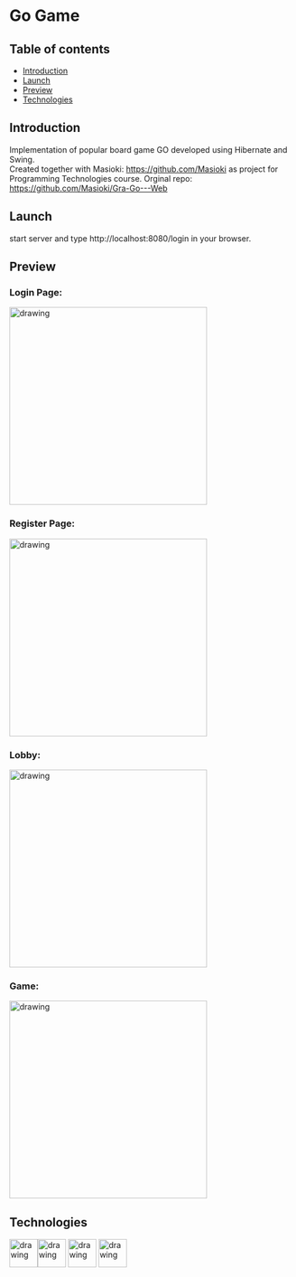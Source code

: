 # Go Game

## Table of contents

* [Introduction](#introduction)
* [Launch](#launch)
* [Preview](#preview)
* [Technologies](#technologies)

## Introduction

Implementation of popular board game GO developed using Hibernate and Swing.     
Created together with Masioki: https://github.com/Masioki as project for Programming Technologies course. 
Orginal repo: https://github.com/Masioki/Gra-Go---Web 

## Launch

start server and type http://localhost:8080/login in your browser.

## Preview

### Login Page:

<img src="https://github.com/regin123/Gra-Go---Web/blob/master/pictures/login.png" alt="drawing" height=350px/>  

### Register Page:

<img src="https://github.com/regin123/Gra-Go---Web/blob/master/pictures/register.png" alt="drawing" height=350px/>  

### Lobby:

<img src="https://github.com/regin123/Gra-Go---Web/blob/master/pictures/lobby.png" alt="drawing" height=350px/>  

### Game:

<img src="https://github.com/regin123/Gra-Go---Web/blob/master/pictures/game.png" alt="drawing" height=350px/>  

## Technologies

<img src="https://www.techcentral.ie/wp-content/uploads/2019/07/Java_jdk_logo_web-372x210.jpg" alt="drawing" height=50px/><img 
src="https://upload.wikimedia.org/wikipedia/commons/thumb/d/d5/IntelliJ_IDEA_Logo.svg/1024px-IntelliJ_IDEA_Logo.svg.png" alt="drawing" height=50px/>
<img src="https://upload.wikimedia.org/wikipedia/commons/2/22/Hibernate_logo_a.png" alt="drawing" height=50px/>
<img src="https://upload.wikimedia.org/wikipedia/commons/4/44/Spring_Framework_Logo_2018.svg" alt="drawing" height=50px/>
